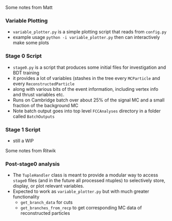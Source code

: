 Some notes from Matt

### Variable Plotting

 - `variable_plotter.py` is a simple plotting script that reads from `config.py`
 - example usage `python -i variable_plotter.py` then can interactively make some plots

### Stage 0 Script

 - `stage0.py` is a script that produces some initial files for investigation and BDT training
 - it provides a lot of variables (stashes in the tree every `MCParticle` and every `ReconstructedParticle`
 - along with various bits of the event information, including vertex info and thrust variables etc.
 - Runs on Cambridge batch over about 25% of the signal MC and a small fraction of the background MC
 - Note batch output goes into top level `FCCAnalyses` directory in a folder called `BatchOutputs`

### Stage 1 Script

 - still a WIP

Some notes from Ritwik

### Post-stage0 analysis
 - The `TupleHandler` class is meant to provide a modular way to access `stage0` files (and in the future all
   processed ntuples) to selectively store, display, or plot relevant variables.
 - Expected to work as `variable_plotter.py` but with much greater functionality
   - `get_branch_data` for cuts
   - `get_branches_from_recp` to get corresponding MC data of reconstructed particles
